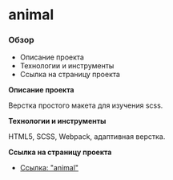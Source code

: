 # animal

### Обзор
* Описание проекта
* Технологии и инструменты
* Cсылка на страницу проекта

**Описание проекта**

Верстка простого макета для изучения scss.
 
**Технологии и инструменты**

HTML5, SCSS, Webpack, адаптивная верстка.

**Cсылка на страницу проекта**

* [Ссылка: "animal"](https://mariyazakharova73.github.io/animal)
